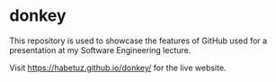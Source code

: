 # donkey

This repository is used to showcase the features of GitHub used for a presentation at my Software Engineering lecture.

Visit https://habetuz.github.io/donkey/ for the live website.
